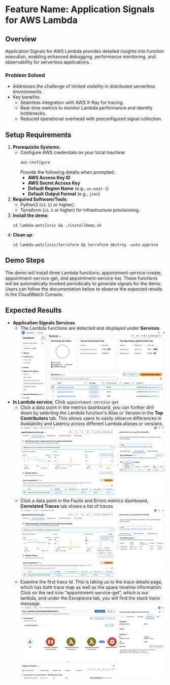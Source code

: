 # Feature Name: Application Signals for AWS Lambda

## Overview
Application Signals for AWS Lambda provides detailed insights into function execution, enabling enhanced debugging, performance monitoring, and observability for serverless applications.

### Problem Solved
- Addresses the challenge of limited visibility in distributed serverless environments.
- Key benefits:
   - Seamless integration with AWS X-Ray for tracing.
   - Real-time metrics to monitor Lambda performance and identify bottlenecks.
   - Reduced operational overhead with preconfigured signal collection.

## Setup Requirements
1. **Prerequisite Systems**:
   - Configure AWS credentials on your local machine:
     ```bash
     aws configure
     ```
     Provide the following details when prompted:
      - **AWS Access Key ID**
      - **AWS Secret Access Key**
      - **Default Region Name** (e.g., `us-east-1`)
      - **Default Output Format** (e.g., `json`)
2. **Required Software/Tools**:
   - Python3 (`v3.12` or higher).
   - Terraform (`v1.5` or higher) for infrastructure provisioning.
3. **Install the demo**:
   ```
   cd lambda-petclinic && ./installDemo.sh
   ```
4. **Clean up**:
   ```
   cd lambda-petclinic/terraform && terraform destroy -auto-approve
   ```


## Demo Steps
The demo will install three Lambda functions: appointment-service-create, appointment-service-get, and appointment-service-list. These functions will be automatically invoked periodically to generate signals for the demo. Users can follow the documentation below to observe the expected results in the CloudWatch Console.

## Expected Results
- **Application Signals Services**
  - The Lambda functions are detected and displayed under __Services__.
  ![](./imgs/lambda_0.png)
- **In Lambda service**, Click `appointment-service-get`
    - Click a data point in the metrics dashboard, you can further drill down by selecting the Lambda function's Alias or 
      Version in the __Top Contributors__ tab. This allows users to easily observe differences in Availability and Latency 
      across different Lambda aliases or versions.
      ![](./imgs/lambda_1.png)
    - Click a data point in the Faults and Errors metrics dashboard, __Correlated Traces__ tab shows a list of traces.
      ![](./imgs/lambda_2.png)
    - Examine the first trace Id. This is taking us to the trace details page, which has both trace map as well as the spans 
      timeline information. Click on the red icon “appointment-service-get”, which is our lambda, and under the Exceptions tab,
      you will find the stack trace message.
      ![](./imgs/lambda_3.png)

